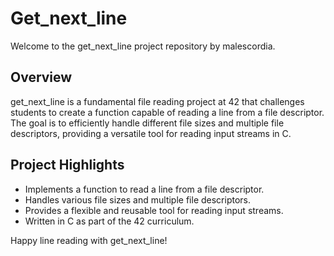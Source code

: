 # Get_next_line

Welcome to the get_next_line project repository by malescordia.

## Overview
get_next_line is a fundamental file reading project at 42 that challenges students to create a function capable of reading a line from a file descriptor. The goal is to efficiently handle different file sizes and multiple file descriptors, providing a versatile tool for reading input streams in C.

## Project Highlights
- Implements a function to read a line from a file descriptor.
- Handles various file sizes and multiple file descriptors.
- Provides a flexible and reusable tool for reading input streams.
- Written in C as part of the 42 curriculum.

Happy line reading with get_next_line!
